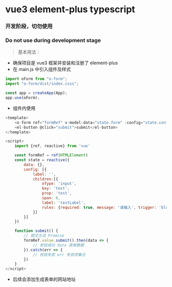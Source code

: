 # vue3 element-plus typescript

### 开发阶段，切勿使用

### Do not use during development stage

> 基本用法：

- 确保项目是 vue3 框架并安装和注册了 element-plus
- 在 main.js 中引入组件及样式

```javascript
import oForm from "o-form";
import "o-form/dist/index.csss";

const app = createApp(App);
app.use(oForm);
```

- 组件内使用

```javascript
<template>
    <o-form ref="formRef" v-model:data="state.form" :config="state.config"></o-form>
    <el-button @click="submit">submit</el-button>
</template>

<script>
    import {ref, reactive} from 'vue'

    const formRef = ref(HTMLElement)
    const state = reactive({
        data: {},
        config: [{
            label: '',
            children:[{
                oType: 'input',
                key: 'test',
                prop: 'test',
                span: 6,
                label: 'testLabel',
                rules: {required: true, message: '请输入', trigger: 'blur'}
            }]
        }]
    })

    function submit() {
        // 提交方法 Promise
        formRef.value.submit().then(data => {
            // 校验成功 data 表单数据
        }).catch(err => {
            // 校验失败 err 失败项集合
        })
    }
</script>
```

- 后续会添加生成表单的网站地址